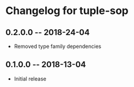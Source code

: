 # Changelog for tuple-sop

## 0.2.0.0 -- 2018-24-04

* Removed type family dependencies

## 0.1.0.0 -- 2018-13-04

* Initial release
